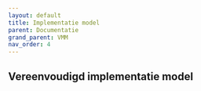 ```yaml
---
layout: default
title: Implementatie model
parent: Documentatie
grand_parent: VMM
nav_order: 4
---
```


## Vereenvoudigd implementatie model

